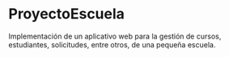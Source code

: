 # ProyectoEscuela
Implementación de un aplicativo web para la gestión de cursos, estudiantes, solicitudes, entre otros, de una pequeña escuela.
